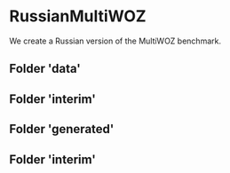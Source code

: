 # RussianMultiWOZ
We create a Russian version of the MultiWOZ benchmark.

## Folder 'data'

## Folder 'interim'

## Folder 'generated'

## Folder 'interim'
